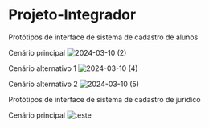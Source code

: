# Projeto-Integrador
Protótipos de interface de sistema de cadastro de alunos


Cenário principal
![2024-03-10 (2)](https://github.com/samuelspedroso/Projeto-Integrador/assets/162930292/7884f3c5-0194-4c74-b49e-c1a0301eab01)

Cenário alternativo 1
![2024-03-10 (4)](https://github.com/samuelspedroso/Projeto-Integrador/assets/162930292/e938af34-89e5-4e1d-8fa9-366ca302ba85)

Cenário alternativo 2
![2024-03-10 (5)](https://github.com/samuelspedroso/Projeto-Integrador/assets/162930292/2db6cdab-72f0-457d-913d-0030d616e793)

Protótipos de interface de sistema de cadastro de juridico

Cenário principal
![teste](https://github.com/samuelspedroso/Projeto-Integrador/assets/163060812/0f27d0fb-5189-4f38-9512-bf88239cead8)
